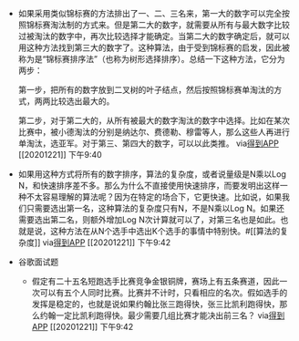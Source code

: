 - 如果采用类似锦标赛的方法排出了一、二、三名来，第一大的数字可以完全按照锦标赛淘汰制的方式来。但是第二大的数字，就需要从所有与最大数字比较过被淘汰的数字中，再次比较选择才能确定。当第二大的数字确定后，就可以用这种方法找到第三大的数字了。这种算法，由于受到锦标赛的启发，因此被称为是“锦标赛排序法”（也称为树形选择排序）。总结一下这种方法，它分为两步：
  
  第一步，把所有的数字放到二叉树的叶子结点，然后按照锦标赛单淘汰的方式，两两比较选出最大的。
  
  第二步，对于第二大的，从所有被最大的数字淘汰的数字中选择。比如在某次比赛中，被小德淘汰的分别是纳达尔、费德勒、穆雷等人，那么这些人再进行单淘汰，选亚军。对于第三、第四大的数字，可以以此类推。
  via[得到APP](https://www.dedao.cn/article/89GEyP73eprvKBGnkVq2Mb0kRD64dl)
  [[20201221]] 下午9:40
- 如果用这种方式将所有的数字排序，算法的复杂度，或者说量级是N乘以Log N，和快速排序差不多。那么为什么不直接使用快速排序，而要发明出这样一种不太容易理解的算法呢？因为在特定的场合下，它更快速。比如说，如果我们只需要选出第一名，这种算法的复杂度只有N，不是N乘以Log N。如果还需要选出第二名，则额外增加Log N次计算就可以了，对第三名也是如此。也就是说，这种方法在从N个选手中选出K个选手的事情中特别快。#[[算法的复杂度]]
  via[得到APP](https://www.dedao.cn/article/89GEyP73eprvKBGnkVq2Mb0kRD64dl)
  [[20201221]] 下午9:42
- 谷歌面试题
    - 假定有二十五名短跑选手比赛竞争金银铜牌，赛场上有五条赛道，因此一次可以有五个人同时比赛。比赛并不计时，只看相应的名次。假如选手的发挥是稳定的，也就是说如果约翰比张三跑得快，张三比凯利跑得快，那么约翰一定比凯利跑得快。最少需要几组比赛才能决出前三名？
      via[得到APP](https://www.dedao.cn/article/89GEyP73eprvKBGnkVq2Mb0kRD64dl)
      [[20201221]] 下午9:42

